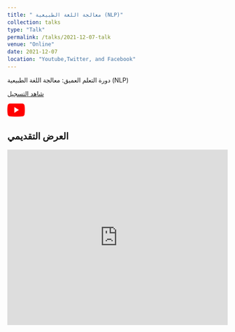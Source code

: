 ```yaml
---
title: " معالجة اللغة الطبيعية (NLP)"
collection: talks
type: "Talk"
permalink: /talks/2021-12-07-talk
venue: "Online"
date: 2021-12-07
location: "Youtube,Twitter, and Facebook"
---
```


دورة التعلم العميق: معالجة اللغة الطبيعية (NLP)


[شاهد التسجيل](https://youtu.be/WlmCTTQbGhg)

<a href="https://youtu.be/WlmCTTQbGhg">
  <img src="https://raw.githubusercontent.com/Ruqyai/ruqyai.github.io/main/images/youtube.png" alt="YouTube" style="width: 40px; height: 30px;">
</a>

## العرض التقديمي

<iframe src="https://docs.google.com/presentation/d/e/2PACX-1vQ4TkvlaBTBnhOndrumnByLBC1MzwIC9VcKR20DGqFypgWj0dV7gDE_dtRU2LBRRDC_Zp3K8c3KRwQE/embed?start=false&loop=false&delayms=3000" frameborder="0" width="100%" height="400px" allowfullscreen="true" mozallowfullscreen="true" webkitallowfullscreen="true"></iframe>